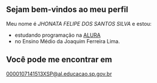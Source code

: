## Sejam bem-vindos ao meu perfil

Meu nome é _JHONATA FELIPE DOS SANTOS SILVA_ e estou:
- estudando programação na [ALURA](www.alurastart.com.br)
- no Ensino Médio da Joaquim Ferreira Lima.

## Você pode me encontrar em
0000107141513XSP@al.educacao.sp.gov.br

![]()

